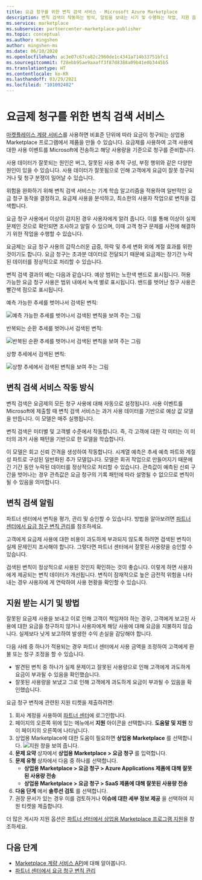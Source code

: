```yaml
---
title: 요금 청구를 위한 변칙 검색 서비스 - Microsoft Azure Marketplace
description: 변칙 검색이 작동하는 방식, 알림을 보내는 시기 및 수행하는 작업, 지원 옵션에 대해 설명합니다.
ms.service: marketplace
ms.subservice: partnercenter-marketplace-publisher
ms.topic: conceptual
ms.author: mingshen
author: mingshen-ms
ms.date: 06/10/2020
ms.openlocfilehash: ac3e07c67ca82c2960de1c4341a714b33751bfc1
ms.sourcegitcommit: f28ebb95ae9aaaff3f87d8388a09b41e0b3445b5
ms.translationtype: HT
ms.contentlocale: ko-KR
ms.lasthandoff: 03/29/2021
ms.locfileid: "101092402"
---
```

# <a name="anomaly-detection-service-for-metered-billing"></a>요금제 청구를 위한 변칙 검색 서비스

[마켓플레이스 계량 서비스](marketplace-metering-service-apis-faq.md)를 사용하면 비표준 단위에 따라 요금이 청구되는 상업용 Marketplace 프로그램에서 제품을 만들 수 있습니다. 요금제를 사용하여 고객 사용에 대한 사용 이벤트를 Microsoft에 전송하고 해당 사용량을 기준으로 청구를 준비합니다.

사용 데이터가 잘못되는 원인은 버그, 잘못된 사용 추적 구성, 부정 행위와 같은 다양한 원인이 있을 수 있습니다. 사용 데이터가 잘못됨으로 인해 고객에게 요금이 잘못 청구되거나 및 청구 분쟁이 일어날 수 있습니다.

위험을 완화하기 위해 변칙 검색 서비스는 기계 학습 알고리즘을 적용하여 일반적인 요금 청구 동작을 결정하고, 요금제 사용을 분석하고, 최소한의 사용자 작업으로 변칙을 검색합니다.

요금 청구 사용에서 이상이 감지된 경우 사용자에게 알려 줍니다. 이를 통해 이상이 실제 문제인 것으로 확인되면 조사하고 알릴 수 있으며, 이때 고객 청구 문제를 사전에 해결하기 위한 작업을 수행할 수 있습니다.

요금제는 요금 청구 사용의 갑작스러운 급증, 하락 및 추세 변화 외에 계절 효과를 위한 것이기도 합니다. 요금 청구는 초과분 데이터로 전달되기 때문에 요금제는 장기간 누락된 데이터를 정상적으로 처리할 수 있습니다.

변칙 검색 결과의 예는 다음과 같습니다. 예상 범위는 노란색 밴드로 표시됩니다. 허용 가능한 요금 청구 사용은 범위 내에서 녹색 별로 표시됩니다. 밴드를 벗어난 청구 사용은 빨간색 점으로 표시됩니다.  

예측 가능한 추세를 벗어나서 검색된 변칙:

![예측 가능한 추세를 벗어나서 검색된 변칙을 보여 주는 그림](media/anomaly-1.png)

반복되는 순환 추세를 벗어나서 검색된 변칙:

![반복된 순환 추세를 벗어나서 검색된 변칙을 보여 주는 그림](media/anomaly-2.png)

상향 추세에서 검색된 변칙:

![상향 추세에서 검색된 변칙을 보여 주는 그림](media/anomaly-3.png)

## <a name="how-anomaly-detection-service-works"></a>변칙 검색 서비스 작동 방식

변칙 검색은 요금제의 모든 청구 사용에 대해 자동으로 설정됩니다. 사용 이벤트를 Microsoft에 제출할 때 변칙 검색 서비스는 과거 사용 데이터를 기반으로 예상 값 모델을 만듭니다. 이 모델은 매주 실행됩니다.

변칙 검색은 미터별 및 고객별 수준에서 작동합니다. 즉, 각 고객에 대한 각 미터는 이 미터의 과거 사용 패턴을 기반으로 한 모델을 학습합니다.

이 모델은 회고 신뢰 간격을 생성하여 작동합니다. 시계열 예측은 추세 예측 파트와 계절성 파트로 구성된 일반화된 추가 모델입니다. 모델은 회귀 작업으로 만들어지기 때문에 긴 기간 동안 누락된 데이터를 정상적으로 처리할 수 있습니다. 관측값이 예측된 신뢰 구간을 벗어나는 경우 관측값은 요금 청구의 기록 패턴에 따라 설명될 수 없으므로 변칙이 될 수 있음을 의미합니다.

## <a name="anomaly-detection-notification"></a>변칙 검색 알림

파트너 센터에서 변칙을 평가, 관리 및 승인할 수 있습니다. 방법을 알아보려면 [파트너 센터에서 요금 청구 변칙 관리](../anomaly-detection.md)를 참조하세요.

고객에게 요금제 사용에 대한 비용이 과도하게 부과되지 않도록 하려면 검색된 변칙이 실제 문제인지 조사해야 합니다. 그렇다면 파트너 센터에서 잘못된 사용량을 승인할 수 있습니다.

검색된 변칙이 정상적으로 사용된 것인지 확인하는 것이 좋습니다. 이렇게 하면 사용자에게 제공되는 변칙 데이터가 개선됩니다. 변칙이 잠재적으로 높은 금전적 위험을 나타내는 경우 사용자에 게 연락하여 사용 현황을 확인할 수 있습니다.

## <a name="when-and-how-to-get-support"></a>지원 받는 시기 및 방법

잘못된 요금제 사용을 보내고 이로 인해 고객이 책임져야 하는 경우, 고객에게 보고된 사용에 대한 요금을 청구하지 않거나 사용자에게 해당 사용에 대해 요금을 지불하지 않습니다. 실제보다 낮게 보고하여 발생한 수익 손실을 감당해야 합니다.

다음 사례 중 하나가 적용되는 경우 파트너 센터에서 사용 금액을 조정하여 고객에게 환불 또는 청구 조정을 할 수 있습니다.

- 발견된 변칙 중 하나가 실제 문제이고 잘못된 사용량으로 인해 고객에게 과도하게 요금이 부과될 수 있음을 확인했습니다.
- 잘못된 사용량을 보냈고 그로 인해 고객에게 과도하게 요금이 부과될 수 있음을 확인했습니다.

요금 청구 변칙에 관련된 지원 티켓을 제출하려면:

1. 회사 계정을 사용하여 [파트너 센터](https://partner.microsoft.com/dashboard/commercial-marketplace/overview)에 로그인합니다.
1. 페이지의 오른쪽 위에 있는 메뉴에서 **지원** 아이콘을 선택합니다. **도움말 및 지원** 창이 페이지의 오른쪽에 나타납니다.
1. 상업용 Marketplace에 대한 도움이 필요하면 **상업용 Marketplace** 를 선택합니다.
   ![지원 창을 보여 줍니다.](../media/support/commercial-marketplace-support-pane.png)
1. **문제 요약** 상자에서 **상업용 Marketplace > 요금 청구** 를 입력합니다.
1. **문제 유형** 상자에서 다음 중 하나를 선택합니다.
    - **상업용 Marketplace > 요금 청구 > Azure Applications 제품에 대해 잘못된 사용량 전송**
    - **상업용 Marketplace > 요금 청구 > SaaS 제품에 대해 잘못된 사용량 전송**
1. **다음 단계** 에서 **솔루션 검토** 를 선택합니다.
1. 권장 문서가 있는 경우 이를 검토하거나 **이슈에 대한 세부 정보 제공** 을 선택하여 지원 티켓을 제출합니다.

더 많은 게시자 지원 옵션은 [파트너 센터에서 상업용 Marketplace 프로그램 지원](../support.md)을 참조하세요.

## <a name="next-steps"></a>다음 단계

- [Marketplace 계량 서비스 API](marketplace-metering-service-apis.md)에 대해 알아봅니다.
- [파트너 센터에서 요금 청구 변칙 관리](../anomaly-detection.md)
